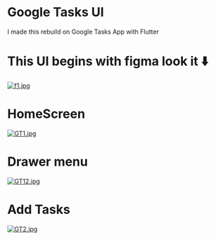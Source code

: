 # Google Tasks UI

I made this rebuild on Google Tasks App with Flutter

# This UI begins with figma look it ⬇️

[![f1.jpg](https://i.postimg.cc/BvCqMSny/f1.jpg)](https://postimg.cc/B8X9vGDc)

# HomeScreen 

[![GT1.jpg](https://i.postimg.cc/X7hXCYrk/GT1.jpg)](https://postimg.cc/D8r2VFdS)

# Drawer menu

[![GT12.jpg](https://i.postimg.cc/7Z2hMr78/GT12.jpg)](https://postimg.cc/18yysTJJ)

# Add Tasks

[![GT2.jpg](https://i.postimg.cc/HL1x6v4J/GT2.jpg)](https://postimg.cc/JsKMnqFm)

